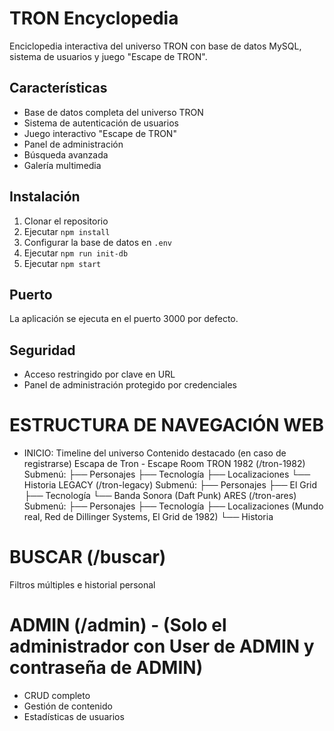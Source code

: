 # TRON Encyclopedia
Enciclopedia interactiva del universo TRON con base de datos MySQL, sistema de usuarios y juego "Escape de TRON".

## Características
- Base de datos completa del universo TRON
- Sistema de autenticación de usuarios
- Juego interactivo "Escape de TRON"
- Panel de administración
- Búsqueda avanzada
- Galería multimedia

## Instalación
1. Clonar el repositorio
2. Ejecutar `npm install`
3. Configurar la base de datos en `.env`
4. Ejecutar `npm run init-db`
5. Ejecutar `npm start`

## Puerto
La aplicación se ejecuta en el puerto 3000 por defecto.

## Seguridad
- Acceso restringido por clave en URL
- Panel de administración protegido por credenciales

# ESTRUCTURA DE NAVEGACIÓN WEB
- INICIO: 
Timeline del universo 
Contenido destacado
(en caso de registrarse) 
Escapa de Tron - Escape Room
TRON 1982 (/tron-1982)
Submenú:
├── Personajes
├── Tecnología
├── Localizaciones
└── Historia
LEGACY (/tron-legacy)
Submenú:
├── Personajes 
├── El Grid 
├── Tecnología
└── Banda Sonora (Daft Punk)
ARES (/tron-ares)
Submenú:
├── Personajes
├── Tecnología
├── Localizaciones (Mundo real, Red de Dillinger Systems, El Grid de 1982)
└── Historia

# BUSCAR (/buscar)
Filtros múltiples e historial personal

# ADMIN (/admin) - (Solo el administrador con User de ADMIN y contraseña de ADMIN)
- CRUD completo
- Gestión de contenido
- Estadísticas de usuarios
